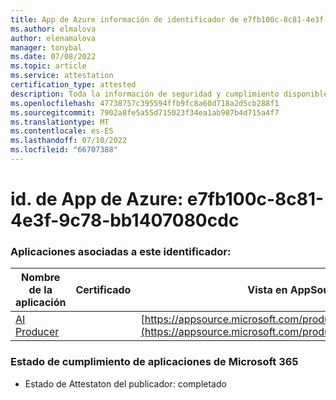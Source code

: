 ```yaml
---
title: App de Azure información de identificador de e7fb100c-8c81-4e3f-9c78-bb1407080cdc
ms.author: elmalova
author: elenamalova
manager: tonybal
ms.date: 07/08/2022
ms.topic: article
ms.service: attestation
certification_type: attested
description: Toda la información de seguridad y cumplimiento disponible para e7fb100c-8c81-4e3f-9c78-bb1407080cdc.
ms.openlocfilehash: 47738757c395594ffb9fc8a60d718a2d5cb288f1
ms.sourcegitcommit: 7902a8fe5a55d715023f34ea1ab987b4d715a4f7
ms.translationtype: MT
ms.contentlocale: es-ES
ms.lasthandoff: 07/10/2022
ms.locfileid: "66707388"
---
```

# <a name="azure-app-id-e7fb100c-8c81-4e3f-9c78-bb1407080cdc"></a>id. de App de Azure: e7fb100c-8c81-4e3f-9c78-bb1407080cdc


### <a name="apps-associated-with-this-id"></a>Aplicaciones asociadas a este identificador:
| **Nombre de la aplicación** | **Certificado** | **Vista en AppSource** |
|--------------|---------------|-----------------------|
| [AI Producer](../forward/WA200003883.md) |  | [https://appsource.microsoft.com/product/office/WA200003883](https://appsource.microsoft.com/product/office/WA200003883) |

### <a name="microsoft-365-app-compliance-status"></a>Estado de cumplimiento de aplicaciones de Microsoft 365
- Estado de Attestaton del publicador: completado
